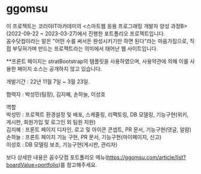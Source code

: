 # ggomsu

이 프로젝트는 코리아IT아카데미의 <스마트웹 응용 프로그래밍 개발자 양성 과정B> (2022-09-22 ~ 2023-03-27)에서 진행한 포트폴리오 프로젝트입니다.   
꼼수닷컴이라는 말은 "어떤 수를 써서든 완성시키기만 하면 된다"라는 마음가짐으로, 직접 부딪혀가며 만드는 프로젝트라는 의미에서 태어난 웹 사이트입니다.

**프론트 페이지는 stratBootstrap의 템플릿을 사용하였으며, 사용약관에 의해 이를 사용한 페이지 소스는 공개하지 않고 있습니다.

개발기간 : 22년 11월 7일 ~ 3월 23일.

협력자 : 박성민(팀장), 김지혜, 손하늘, 이성호

역할   
박성민 : 프로젝트 환경설정 및 배포, 스케줄링, 리팩토링, DB 모델링, 기능구현(위키, 게시판, 회원가입 및 로그인 외 팀원 지원)   
김지혜 : 프론트 페이지 디자인, 로고 및 아이콘 콘셉트, PR 문서, 기능구현(댓글, 알람)   
손하늘 : 프론트 페이지 기능 구현, PR 문서, 기능구현(마이페이지, 신고)   
이성호 : DB 모델링 보조, 기능구현(게시판, 관리자)   

보다 상세한 내용은 꼼수닷컴 포트폴리오 메뉴(https://ggomsu.com/article/list?boardValue=portfolio)를 참고해주세요.

